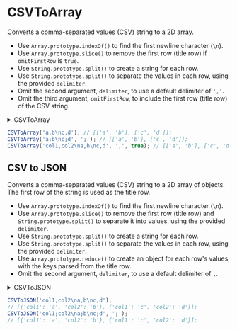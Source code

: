 # CSVToArray

Converts a comma-separated values (CSV) string to a 2D array.

- Use `Array.prototype.indexOf()` to find the first newline character (`\n`).
- Use `Array.prototype.slice()` to remove the first row (title row) if `omitFirstRow` is `true`.
- Use `String.prototype.split()` to create a string for each row.
- Use `String.prototype.split()` to separate the values in each row, using the provided `delimiter`.
- Omit the second argument, `delimiter`, to use a default delimiter of `','`.
- Omit the third argument, `omitFirstRow`, to include the first row (title row) of the CSV string.

<details>
<summary>CSVToArray</summary>

```js
const CSVToArray = (data, delimiter = ',', omitFirstRow = false) =>
  data
    .slice(omitFirstRow ? data.indexOf('\n') + 1 : 0)
    .split('\n') // ['a,b', 'c,d']
    .map(v => v.split(delimiter)); // [['a', 'b'], ['c', 'd']]
```
</details>

```js
CSVToArray('a,b\nc,d'); // [['a', 'b'], ['c', 'd']];
CSVToArray('a;b\nc;d', ';'); // [['a', 'b'], ['c', 'd']];
CSVToArray('col1,col2\na,b\nc,d', ',', true); // [['a', 'b'], ['c', 'd']];
```

## CSV to JSON

Converts a comma-separated values (CSV) string to a 2D array of objects.
The first row of the string is used as the title row.

- Use `Array.prototype.indexOf()` to find the first newline character (`\n`).
- Use `Array.prototype.slice()` to remove the first row (title row) and `String.prototype.split()` to separate it into values, using the provided `delimiter`.
- Use `String.prototype.split()` to create a string for each row.
- Use `String.prototype.split()` to separate the values in each row, using the provided `delimiter`.
- Use `Array.prototype.reduce()` to create an object for each row's values, with the keys parsed from the title row.
- Omit the second argument, `delimiter`, to use a default delimiter of `,`.

<details>
<summary>CSVToJSON</summary>

```js
const CSVToJSON = (data, delimiter = ',') => {
  const titles = data.slice(0, data.indexOf('\n')).split(delimiter); // 'col1,col2'
  return data
    .slice(data.indexOf('\n') + 1)
    .split('\n') // ['col1,col2', 'a,b', 'c,d']
    .map(v => {
      const values = v.split(delimiter);
      return titles.reduce(
        (obj, title, index) => ((obj[title] = values[index]), obj),
        {}
      );
    });
};
```

</details>

```js
CSVToJSON('col1,col2\na,b\nc,d');
// [{'col1': 'a', 'col2': 'b'}, {'col1': 'c', 'col2': 'd'}];
CSVToJSON('col1;col2\na;b\nc;d', ';');
// [{'col1': 'a', 'col2': 'b'}, {'col1': 'c', 'col2': 'd'}];
```

